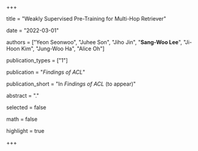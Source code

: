 +++

title = "Weakly Supervised Pre-Training for Multi-Hop Retriever"

date = "2022-03-01"

authors = ["Yeon Seonwoo", "Juhee Son", "Jiho Jin", "**Sang-Woo Lee**", "Ji-Hoon Kim", "Jung-Woo Ha", "Alice Oh"]

publication_types = ["1"]

publication = "*Findings of ACL*"

publication_short = "In *Findings of ACL* (to appear)"

abstract = "."

selected = false

math = false

highlight = true

+++
